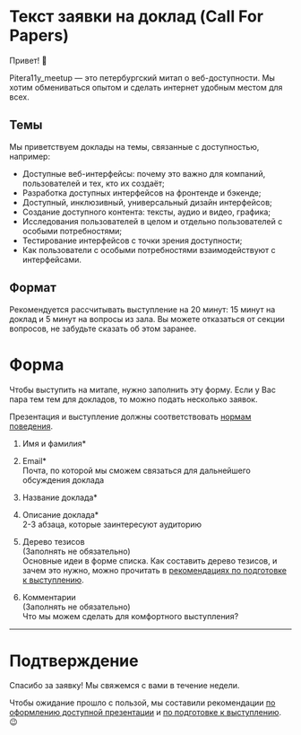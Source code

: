 # Текст заявки на доклад (Call For Papers)

Привет! 👋<br>

Pitera11y_meetup — это петербургский митап о веб-доступности. Мы хотим обмениваться опытом и сделать интернет удобным местом для всех. 

## Темы

Мы приветствуем доклады на темы, связанные с доступностью, например:

- Доступные веб-интерфейсы: почему это важно для компаний, пользователей и тех, кто их создаёт;
- Разработка доступных интерфейсов на фронтенде и бэкенде;
- Доступный, инклюзивный, универсальный дизайн интерфейсов;
- Создание доступного контента: тексты, аудио и видео, графика;
- Исследования пользователей в целом и отдельно пользователей с особыми потребностями;
- Тестирование интерфейсов с точки зрения доступности;
- Как пользователи с особыми потребностями взаимодействуют с интерфейсами.

## Формат

Рекомендуется рассчитывать выступление на 20 минут: 15 минут на доклад и 5 минут на вопросы из зала. Вы можете отказаться от секции вопросов, не забудьте сказать об этом заранее.

# Форма

Чтобы выступить на митапе, нужно заполнить эту форму. Если у Вас пара тем тем для докладов, то можно подать несколько заявок.

Презентация и выступление должны соответствовать [нормам поведения](code-of-conduct.md).

1. Имя и фамилия*

2. Email*<br>
   Почта, по которой мы сможем связаться для дальнейшего обсуждения доклада

3. Название доклада*

4. Описание доклада*<br>
   2-3 абзаца, которые заинтересуют аудиторию

5. Дерево тезисов<br>
   (Заполнять не обязательно)<br>
   Основные идеи в форме списка. Как составить дерево тезисов, и зачем это нужно, можно прочитать в [рекомендациях по подготовке к выступлению](./talk-guidelines.md#структура-доклада).

6. Комментарии<br>
   (Заполнять не обязательно)<br>
   Что мы можем сделать для комфортного выступления?
____

# Подтверждение

Спасибо за заявку! Мы свяжемся с вами в течение недели.

Чтобы ожидание прошло с пользой, мы составили рекомендации [по оформлению доступной презентации](accessible-slide-guidelines.md) и [по подготовке к выступлению](talk-guidelines.md). 😉
